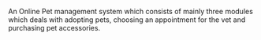 An Online Pet management system which consists of mainly three modules which deals with adopting pets, choosing an appointment for the vet and purchasing pet accessories. 
